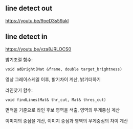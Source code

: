 ## line detect out

https://youtu.be/9oeD3s59akI

## line detect in

https://youtu.be/vza8JRLOCS0

밝기조절 함수:

    void adBright(Mat &frame, double target_brightness)

영상 그레이스케일 이후, 밝기차이 계산, 밝기더하기

라인찾기 함수:

    void findLines(Mat& thr_cut, Mat& thres_cut)

면적을 기준으로 라인 후보 영역을 색출, 영역의 무게중심 계산

이미지의 중심을 계산, 이미지 중심과 영역의 무게중심의 차이 계산
